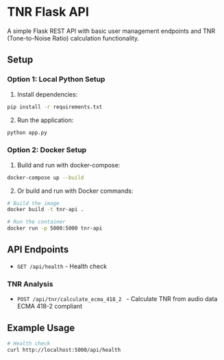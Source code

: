 # TNR Flask API

A simple Flask REST API with basic user management endpoints and TNR (Tone-to-Noise Ratio) calculation functionality.

## Setup

### Option 1: Local Python Setup

1. Install dependencies:
```bash
pip install -r requirements.txt
```

2. Run the application:
```bash
python app.py
```

### Option 2: Docker Setup

1. Build and run with docker-compose:
```bash
docker-compose up --build
```

2. Or build and run with Docker commands:
```bash
# Build the image
docker build -t tnr-api .

# Run the container
docker run -p 5000:5000 tnr-api
```

## API Endpoints

- `GET /api/health` - Health check

### TNR Analysis
- `POST /api/tnr/calculate_ecma_418_2 ` - Calculate TNR from audio data ECMA 418-2 compliant

## Example Usage

```bash
# Health check
curl http://localhost:5000/api/health

